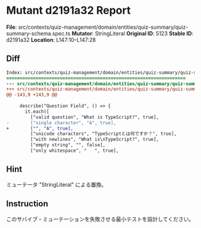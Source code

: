 # Mutant d2191a32 Report

**File**: src/contexts/quiz-management/domain/entities/quiz-summary/quiz-summary-schema.spec.ts
**Mutator**: StringLiteral
**Original ID**: 5123
**Stable ID**: d2191a32
**Location**: L147:10–L147:28

## Diff

```diff
Index: src/contexts/quiz-management/domain/entities/quiz-summary/quiz-summary-schema.spec.ts
===================================================================
--- src/contexts/quiz-management/domain/entities/quiz-summary/quiz-summary-schema.spec.ts	original
+++ src/contexts/quiz-management/domain/entities/quiz-summary/quiz-summary-schema.spec.ts	mutated #5123
@@ -143,9 +143,9 @@
 
     describe("Question Field", () => {
       it.each([
         ["valid question", "What is TypeScript?", true],
-        ["single character", "A", true],
+        ["", "A", true],
         ["unicode characters", "TypeScriptとは何ですか？", true],
         ["with newlines", "What is\nTypeScript?", true],
         ["empty string", "", false],
         ["only whitespace", "   ", true],
```

## Hint

ミューテータ "StringLiteral" による置換。

## Instruction

このサバイブ・ミューテーションを失敗させる最小テストを設計してください。
